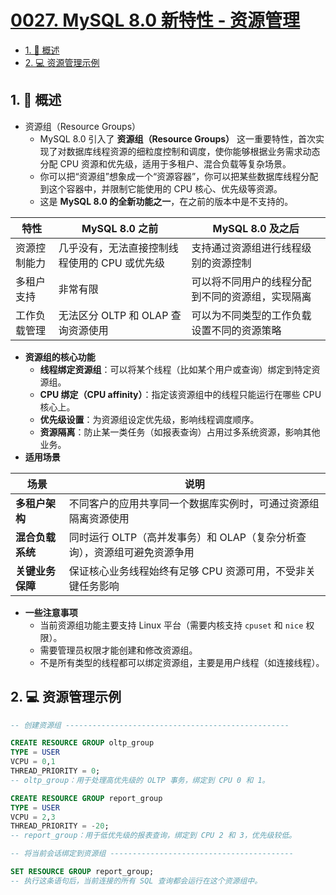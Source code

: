 # [0027. MySQL 8.0 新特性 - 资源管理](https://github.com/Tdahuyou/TNotes.mysql/tree/main/notes/0027.%20MySQL%208.0%20%E6%96%B0%E7%89%B9%E6%80%A7%20-%20%E8%B5%84%E6%BA%90%E7%AE%A1%E7%90%86)

<!-- region:toc -->

- [1. 📝 概述](#1--概述)
- [2. 💻 资源管理示例](#2--资源管理示例)

<!-- endregion:toc -->

## 1. 📝 概述

- 资源组（Resource Groups）
  - MySQL 8.0 引入了 **资源组（Resource Groups）** 这一重要特性，首次实现了对数据库线程资源的细粒度控制和调度，使你能够根据业务需求动态分配 CPU 资源和优先级，适用于多租户、混合负载等复杂场景。
  - 你可以把“资源组”想象成一个“资源容器”，你可以把某些数据库线程分配到这个容器中，并限制它能使用的 CPU 核心、优先级等资源。
  - 这是 **MySQL 8.0 的全新功能之一**，在之前的版本中是不支持的。

| 特性 | MySQL 8.0 之前 | MySQL 8.0 及之后 |
| --- | --- | --- |
| 资源控制能力 | 几乎没有，无法直接控制线程使用的 CPU 或优先级 | 支持通过资源组进行线程级别的资源控制 |
| 多租户支持 | 非常有限 | 可以将不同用户的线程分配到不同的资源组，实现隔离 |
| 工作负载管理 | 无法区分 OLTP 和 OLAP 查询资源使用 | 可以为不同类型的工作负载设置不同的资源策略 |

- **资源组的核心功能**
  - **线程绑定资源组**：可以将某个线程（比如某个用户或查询）绑定到特定资源组。
  - **CPU 绑定（CPU affinity）**：指定该资源组中的线程只能运行在哪些 CPU 核心上。
  - **优先级设置**：为资源组设定优先级，影响线程调度顺序。
  - **资源隔离**：防止某一类任务（如报表查询）占用过多系统资源，影响其他业务。
- **适用场景**

| 场景 | 说明 |
| --- | --- |
| **多租户架构** | 不同客户的应用共享同一个数据库实例时，可通过资源组隔离资源使用 |
| **混合负载系统** | 同时运行 OLTP（高并发事务）和 OLAP（复杂分析查询），资源组可避免资源争用 |
| **关键业务保障** | 保证核心业务线程始终有足够 CPU 资源可用，不受非关键任务影响 |

- **一些注意事项**
  - 当前资源组功能主要支持 Linux 平台（需要内核支持 `cpuset` 和 `nice` 权限）。
  - 需要管理员权限才能创建和修改资源组。
  - 不是所有类型的线程都可以绑定资源组，主要是用户线程（如连接线程）。

## 2. 💻 资源管理示例

```sql
-- 创建资源组 --------------------------------------------------

CREATE RESOURCE GROUP oltp_group
TYPE = USER
VCPU = 0,1
THREAD_PRIORITY = 0;
-- oltp_group：用于处理高优先级的 OLTP 事务，绑定到 CPU 0 和 1。

CREATE RESOURCE GROUP report_group
TYPE = USER
VCPU = 2,3
THREAD_PRIORITY = -20;
-- report_group：用于低优先级的报表查询，绑定到 CPU 2 和 3，优先级较低。

-- 将当前会话绑定到资源组 -----------------------------------------

SET RESOURCE GROUP report_group;
-- 执行这条语句后，当前连接的所有 SQL 查询都会运行在这个资源组中。
```
